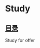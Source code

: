 # Study
## [目录](https://github.com/NPFDamon/Study/blob/main/src/main/resources/Overview.md)
Study for offer
